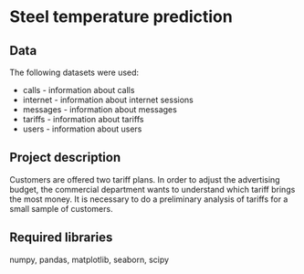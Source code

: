 # Steel temperature prediction
## Data
The following datasets were used:

* calls - information about calls
* internet - information about internet sessions
* messages - information about messages
* tariffs - information about tariffs
* users - information about users

## Project description
Customers are offered two tariff plans. In order to adjust the advertising budget, the commercial department wants to understand which tariff brings the most money. It is necessary to do a preliminary analysis of tariffs for a small sample of customers.

## Required libraries
numpy, pandas, matplotlib, seaborn, scipy
